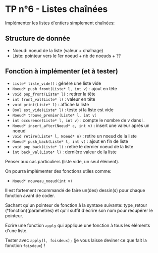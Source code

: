 # TP n°6 - Listes chaînées

Implémenter les listes d'entiers simplement chaînées:

## Structure de donnée

- Noeud: noeud de la liste (valeur + chaînage)
- Liste: pointeur vers le 1er noeud + nb de noeuds + ??

## Fonction à implémenter (et à tester)

- `Liste* liste_vide()` : génère une liste vide
- `Noeud* push_front(Liste* l, int v)` : ajout en tête
- `void pop_front(Liste* l)` : retirer la tête
- `int front_val(Liste* l)` : valeur en tête
- `void print(Liste* l)` : affiche la liste
- `Bool est_vide(Liste* l)` : teste si la liste est vide
- `Noeud* trouve_premier(Liste* l, int v)`
- `int occurence(Liste* l, int v)` : compte le nombre de v dans l.
- `Noeud* insert_after(Noeud* c, int v)` : insert une valeur après un noeud
- `void retire(Liste* l, Noeud* n)` : retire un noeud de la liste
- `Noeud* push_back(Liste* l, int v)` : ajout en fin de liste
- `void pop_back(Liste* l)` : retire le dernier noeud de la liste
- `int back_val(Liste* l)` : dernière valeur de la liste

Penser aux cas particuliers (liste vide, un seul élément).

On pourra implémenter des fonctions utiles comme:

- `Noeud* nouveau_noeud(int v)`

Il est fortement recommandé de faire un(des) dessin(s) pour chaque fonction avant de
coder.

Sachant qu'un pointeur de fonction à la syntaxe suivante: type_retour (\*fonction)(paramètres) et qu'il suffit d'écrire son nom pour récupérer le pointeur.

Ecrire une fonction `apply` qui applique une fonction à tous les éléments d'une liste.

Tester avec `apply(l, foisdeux);` (je vous laisse deviner ce que fait la fonction `foisdeux`) !
